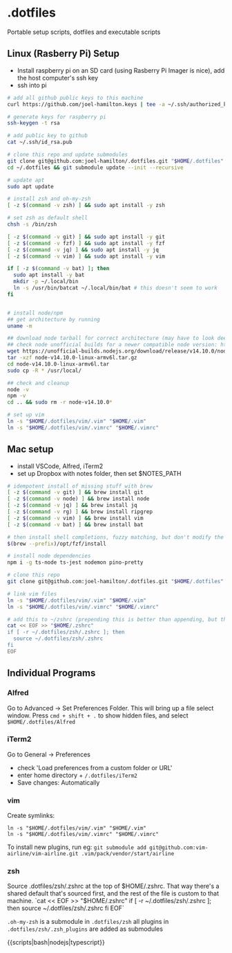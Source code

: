 # .dotfiles
Portable setup scripts, dotfiles and executable scripts

## Linux (Rasberry Pi) Setup
- Install raspberry pi on an SD card (using Rasberry Pi Imager is nice), add the host computer's ssh key
- ssh into pi
```sh
# add all github public keys to this machine
curl https://github.com/joel-hamilton.keys | tee -a ~/.ssh/authorized_keys

# generate keys for raspberry pi
ssh-keygen -t rsa

# add public key to github
cat ~/.ssh/id_rsa.pub

# clone this repo and update submodules
git clone git@github.com:joel-hamilton/.dotfiles.git "$HOME/.dotfiles"
cd ~/.dotfiles && git submodule update --init --recursive

# update apt
sudo apt update

# install zsh and oh-my-zsh
[ -z $(command -v zsh) ] && sudo apt install -y zsh

# set zsh as default shell
chsh -s /bin/zsh

[ -z $(command -v git) ] && sudo apt install -y git
[ -z $(command -v fzf) ] && sudo apt install -y fzf
[ -z $(command -v jq) ] && sudo apt install -y jq
[ -z $(command -v vim) ] && sudo apt install -y vim

if [ -z $(command -v bat) ]; then
  sudo apt install -y bat
  mkdir -p ~/.local/bin
  ln -s /usr/bin/batcat ~/.local/bin/bat # this doesn't seem to work
fi


# install node/npm
## get architecture by running
uname -m

## download node tarball for correct architecture (may have to look deep in 'previous releases' to find match)
## check node unofficial builds for a newer compatible node version: https://unofficial-builds.nodejs.org/
wget https://unofficial-builds.nodejs.org/download/release/v14.10.0/node-v14.10.0-linux-armv6l.tar.gz
tar -xzf node-v14.10.0-linux-armv6l.tar.gz
cd node-v14.10.0-linux-armv6l.tar
sudo cp -R * /usr/local/

## check and cleanup
node -v
npm -v
cd .. && sudo rm -r node-v14.10.0*

# set up vim
ln -s "$HOME/.dotfiles/vim/.vim" "$HOME/.vim"
ln -s "$HOME/.dotfiles/vim/.vimrc" "$HOME/.vimrc"

```

## Mac setup
- install VSCode, Alfred, iTerm2
- set up Dropbox with notes folder, then set $NOTES_PATH

```sh
# idempotent install of missing stuff with brew
[ -z $(command -v git) ] && brew install git
[ -z $(command -v node) ] && brew install node
[ -z $(command -v jq) ] && brew install jq
[ -z $(command -v rg) ] && brew install ripgrep
[ -z $(command -v vim) ] && brew install vim
[ -z $(command -v bat) ] && brew install bat

# then install shell completions, fuzzy matching, but don't modify the .zshrc (it's already done)
$(brew --prefix)/opt/fzf/install

# install node dependencies
npm i -g ts-node ts-jest nodemon pino-pretty

# clone this repo
git clone git@github.com:joel-hamilton/.dotfiles.git "$HOME/.dotfiles"

# link vim files
ln -s "$HOME/.dotfiles/vim/.vim" "$HOME/.vim"
ln -s "$HOME/.dotfiles/vim/.vimrc" "$HOME/.vimrc"

# add this to ~/zshrc (prepending this is better than appending, but this is fine for now)
cat << EOF >> "$HOME/.zshrc"
if [ -r ~/.dotfiles/zsh/.zshrc ]; then
  source ~/.dotfiles/zsh/.zshrc
fi
EOF

```

## Individual Programs

### Alfred
Go to Advanced -> Set Preferences Folder. This will bring up a file select window. Press `cmd + shift + .` to show hidden files, and select `$HOME/.dotfiles/Alfred`
### iTerm2
Go to General -> Preferences

- check 'Load preferences from a custom folder or URL'
- enter home directory + `/.dotfiles/iTerm2`
- Save changes: Automatically

### vim
Create symlinks:
```
ln -s "$HOME/.dotfiles/vim/.vim" "$HOME/.vim"
ln -s "$HOME/.dotfiles/vim/.vimrc" "$HOME/.vimrc"
```

To install new plugins, run eg: `git submodule add git@github.com:vim-airline/vim-airline.git .vim/pack/vendor/start/airline`

### zsh
Source .dotfiles/zsh/.zshrc at the top of $HOME/.zshrc. That way there's a shared default that's sourced first, and the rest of the file is custom to that machine.
`cat << EOF >> "$HOME/.zshrc"
if [ -r ~/.dotfiles/zsh/.zshrc ]; then
source ~/.dotfiles/zsh/.zshrc
fi
EOF`

`.oh-my-zsh` is a submodule in `.dotfiles/zsh`
all plugins in `.dotfiles/zsh/.zsh_plugins` are added as submodules

{{scripts|bash|nodejs|typescript}}